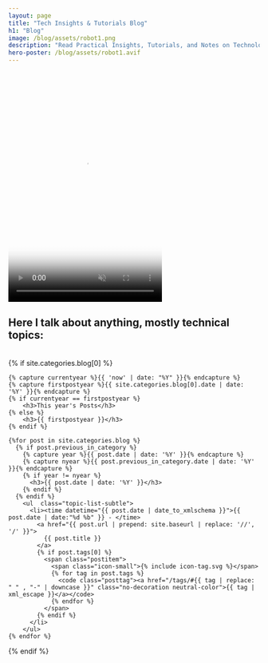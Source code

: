 ```yaml
---
layout: page
title: "Tech Insights & Tutorials Blog"
h1: "Blog"
image: /blog/assets/robot1.png
description: "Read Practical Insights, Tutorials, and Notes on Technology, Cybersecurity, Personal Growth, and More from the Diaries of a Modern Ninja."
hero-poster: /blog/assets/robot1.avif
---
```


<!-- 
  Using AVIF poster only:
  - ~95% of users see the poster correctly (modern browsers).
  - Older browsers that don't support AVIF just see a blank before playback.
  - Video still plays fine, so UX impact is minimal.
-->
<video autoplay muted loop playsinline width="308" height="462" poster="{{ page.hero-poster }}">
  <source src="/blog/assets/robot1.webm" type="video/webm">
  <source src="/blog/assets/robot1.mp4" type="video/mp4">
</video>

<br>

<h2 class="section-intro no-decoration neutral-color">Here I talk about anything, mostly technical topics:</h2>

<br>
<section>
  {% if site.categories.blog[0] %}

    {% capture currentyear %}{{ 'now' | date: "%Y" }}{% endcapture %}
    {% capture firstpostyear %}{{ site.categories.blog[0].date | date: '%Y' }}{% endcapture %}
    {% if currentyear == firstpostyear %}
        <h3>This year's Posts</h3>
    {% else %}  
        <h3>{{ firstpostyear }}</h3>
    {% endif %}

    {%for post in site.categories.blog %}
      {% if post.previous_in_category %}
        {% capture year %}{{ post.date | date: '%Y' }}{% endcapture %}
        {% capture nyear %}{{ post.previous_in_category.date | date: '%Y' }}{% endcapture %}
        {% if year != nyear %}
          <h3>{{ post.date | date: '%Y' }}</h3>
        {% endif %}
      {% endif %}
        <ul  class="topic-list-subtle">
          <li><time datetime="{{ post.date | date_to_xmlschema }}">{{ post.date | date:"%d %b" }} - </time>
            <a href="{{ post.url | prepend: site.baseurl | replace: '//', '/' }}">
              {{ post.title }}
            </a>
            {% if post.tags[0] %}
              <span class="postitem">
                <span class="icon-small">{% include icon-tag.svg %}</span>
                {% for tag in post.tags %}
                  <code class="posttag"><a href="/tags/#{{ tag | replace: " " , "-" | downcase }}" class="no-decoration neutral-color">{{ tag | xml_escape }}</a></code>
                {% endfor %}
              </span>
            {% endif %}
          </li>
        </ul>
    {% endfor %}
  {% endif %}
</section>
